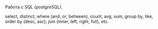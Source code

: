 Работа с SQL (postgreSQL).

select, distinct, where (and, or, between), count, avg,
sum, group by, like, order by (desc, asc), join (inner,
left, right, full), etc.
